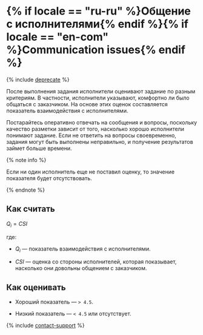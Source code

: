 # {% if locale == "ru-ru" %}Общение с исполнителями{% endif %}{% if locale == "en-com" %}Communication issues{% endif %}

{% include [deprecate](../../../_includes/deprecate.md) %}

После выполнения задания исполнители оценивают задание по разным критериям. В частности, исполнители указывают, комфортно ли было общаться с заказчиком. На основе этих оценок составляется показатель взаимодействия с исполнителями.

Постарайтесь оперативно отвечать на сообщения и вопросы, поскольку качество разметки зависит от того, насколько хорошо исполнители понимают задание. Если не ответить на вопросы своевременно, задания могут быть выполнены неправильно, и получение результатов займет больше времени.

{% note info %}

Если ни один исполнитель еще не поставил оценку, то значение показателя будет отсутствовать.

{% endnote %}

## Как считать

$Q_{i} = {CSI}$

где:

- $Q_{i}$ — показатель взаимодействия с исполнителями.

- $CSI$ — оценка со стороны исполнителей, которая показывает, насколько они довольны общением с заказчиком.

## Как оценивать

- Хороший показатель — `> 4.5`.

- Низкий показатель — `< 4.5` или отсутствует.

{% include [contact-support](../../_includes/contact-support-help.md) %}